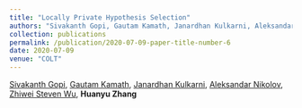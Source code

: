 ```yaml
---
title: "Locally Private Hypothesis Selection"
authors: "Sivakanth Gopi, Gautam Kamath, Janardhan Kulkarni, Aleksandar Nikolov, Zhiwei Steven Wu,<b>Huanyu Zhang<b>, accepted by <b>COLT 2020</b>"
collection: publications
permalink: /publication/2020-07-09-paper-title-number-6
date: 2020-07-09
venue: "COLT"
---
```



[Sivakanth Gopi](https://www.microsoft.com/en-us/research/people/sigopi/), [Gautam Kamath](http://www.gautamkamath.com), [Janardhan Kulkarni](https://www.microsoft.com/en-us/research/people/jakul/), [Aleksandar Nikolov](http://www.cs.toronto.edu/~anikolov/), [Zhiwei Steven Wu](https://zstevenwu.com), <b>Huanyu Zhang<b>
